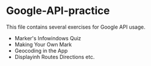 # Google-API-practice
This file contains several exercises for Google API usage.
 - Marker's Infowindows Quiz
 - Making Your Own Mark
 - Geocoding in the App
 - Displayinh Routes Directions etc.
